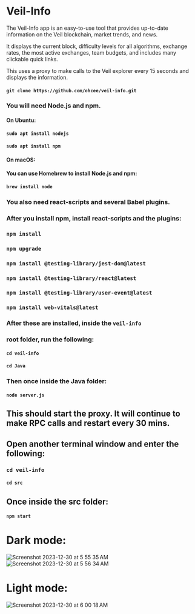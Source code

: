 # Veil-Info

<p>The Veil-Info app is an easy-to-use tool that provides up-to-date information on the Veil blockchain, market trends, and news.</p>
<p>It displays the current block, difficulty levels for all algorithms, exchange rates, the most active exchanges, team budgets, and includes many clickable quick links.</p>
<p>This uses a proxy to make calls to the Veil explorer every 15 seconds and displays the information.</p>

#### `git clone https://github.com/ohcee/veil-info.git`

### You will need Node.js and npm.

#### On Ubuntu:
#### `sudo apt install nodejs`
#### `sudo apt install npm`

#### On macOS:
#### You can use Homebrew to install Node.js and npm:
#### `brew install node`

### You also need react-scripts and several Babel plugins.

### After you install npm, install react-scripts and the plugins:

### `npm install`

### `npm upgrade`

### `npm install @testing-library/jest-dom@latest`
### `npm install @testing-library/react@latest` 
### `npm install @testing-library/user-event@latest`
### `npm install web-vitals@latest`

### After these are installed, inside the `veil-info` 
### root folder, run the following:

#### `cd veil-info`

#### `cd Java` 

### Then once inside the Java folder:

#### `node server.js`

## This should start the proxy. It will continue to make RPC calls and restart every 30 mins.

## Open another terminal window and enter the following:

### `cd veil-info`

#### `cd src`

## Once inside the src folder:

#### `npm start`

# Dark mode:
![Screenshot 2023-12-30 at 5 55 35 AM](https://github.com/ohcee/veil-info/assets/46406370/4a5706ae-3f00-41de-944a-8d433a675963)
![Screenshot 2023-12-30 at 5 56 34 AM](https://github.com/ohcee/veil-info/assets/46406370/f1ef496f-2caf-428a-90e2-db3799f7c100)

# Light mode:
![Screenshot 2023-12-30 at 6 00 18 AM](https://github.com/ohcee/veil-info/assets/46406370/0fb67ee0-3b33-4570-ac59-28596e50dbb0)


